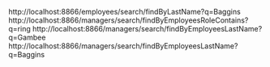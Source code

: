 http://localhost:8866/employees/search/findByLastName?q=Baggins
http://localhost:8866/managers/search/findByEmployeesRoleContains?q=ring
http://localhost:8866/managers/search/findByEmployeesLastName?q=Gambee
http://localhost:8866/managers/search/findByEmployeesLastName?q=Baggins